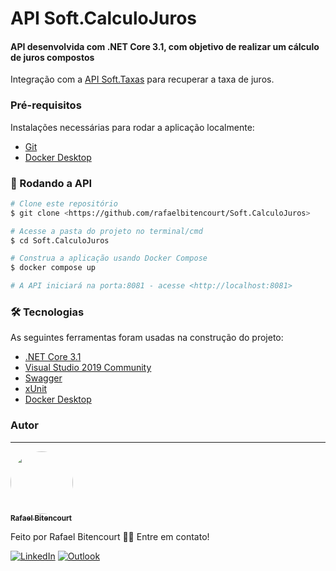 # API Soft.CalculoJuros

#### API desenvolvida com .NET Core 3.1, com objetivo de realizar um cálculo de juros compostos

Integração com a [API Soft.Taxas](https://github.com/rafaelbitencourt/Soft.Taxas) para recuperar a taxa de juros.

### Pré-requisitos

Instalações necessárias para rodar a aplicação localmente:
  - [Git](https://git-scm.com)
  - [Docker Desktop](https://www.docker.com/products/docker-desktop)

### 🚀 Rodando a API

```bash
# Clone este repositório
$ git clone <https://github.com/rafaelbitencourt/Soft.CalculoJuros>

# Acesse a pasta do projeto no terminal/cmd
$ cd Soft.CalculoJuros

# Construa a aplicação usando Docker Compose
$ docker compose up

# A API iniciará na porta:8081 - acesse <http://localhost:8081>

```

### 🛠 Tecnologias

As seguintes ferramentas foram usadas na construção do projeto:

- [.NET Core 3.1](https://dotnet.microsoft.com/download/dotnet/3.1)
- [Visual Studio 2019 Community](https://visualstudio.microsoft.com/pt-br/vs/community/)
- [Swagger](https://www.nuget.org/packages/swashbuckle.aspnetcore.swagger/)
- [xUnit](https://xunit.net/)
- [Docker Desktop](https://www.docker.com/products/docker-desktop)

### Autor
---
<a href="https://github.com/rafaelbitencourt/">
 <img style="border-radius: 50%;margin: 0px;" src="https://avatars.githubusercontent.com/u/15696857?v=4" width="100px;" alt=""/>
 <br />
 <sub><b>Rafael Bitencourt</b></sub></a>
 
 
Feito por Rafael Bitencourt 👋🏽 Entre em contato!

[![LinkedIn](https://img.shields.io/badge/linkedin-%230077B5.svg?style=for-the-badge&logo=linkedin&logoColor=white)](https://www.linkedin.com/in/rafael-bitencourt-642772123/)
[![Outlook](https://img.shields.io/badge/Microsoft_Outlook-0078D4?style=for-the-badge&logo=microsoft-outlook&logoColor=white)](mailto:rafael_silbit@hotmail.com)
